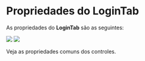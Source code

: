 # Propriedades do LoginTab

As propriedades do **LoginTab** são as seguintes:

![](http://www.gvinci.com.br/manual/logintab_1.zoom80.png)   ![](http://www.gvinci.com.br/manual/logintab_2.zoom80.png)

Veja as propriedades comuns dos controles.

